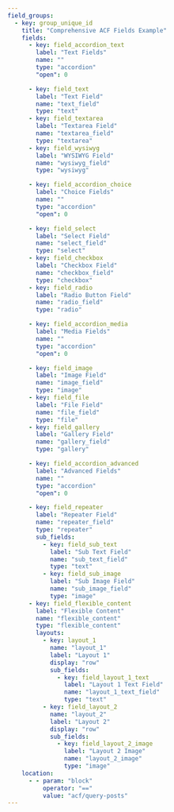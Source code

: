 ```yaml
---
field_groups:
  - key: group_unique_id
    title: "Comprehensive ACF Fields Example"
    fields:
      - key: field_accordion_text
        label: "Text Fields"
        name: ""
        type: "accordion"
        "open": 0

      - key: field_text
        label: "Text Field"
        name: "text_field"
        type: "text"
      - key: field_textarea
        label: "Textarea Field"
        name: "textarea_field"
        type: "textarea"
      - key: field_wysiwyg
        label: "WYSIWYG Field"
        name: "wysiwyg_field"
        type: "wysiwyg"

      - key: field_accordion_choice
        label: "Choice Fields"
        name: ""
        type: "accordion"
        "open": 0

      - key: field_select
        label: "Select Field"
        name: "select_field"
        type: "select"
      - key: field_checkbox
        label: "Checkbox Field"
        name: "checkbox_field"
        type: "checkbox"
      - key: field_radio
        label: "Radio Button Field"
        name: "radio_field"
        type: "radio"

      - key: field_accordion_media
        label: "Media Fields"
        name: ""
        type: "accordion"
        "open": 0

      - key: field_image
        label: "Image Field"
        name: "image_field"
        type: "image"
      - key: field_file
        label: "File Field"
        name: "file_field"
        type: "file"
      - key: field_gallery
        label: "Gallery Field"
        name: "gallery_field"
        type: "gallery"

      - key: field_accordion_advanced
        label: "Advanced Fields"
        name: ""
        type: "accordion"
        "open": 0

      - key: field_repeater
        label: "Repeater Field"
        name: "repeater_field"
        type: "repeater"
        sub_fields:
          - key: field_sub_text
            label: "Sub Text Field"
            name: "sub_text_field"
            type: "text"
          - key: field_sub_image
            label: "Sub Image Field"
            name: "sub_image_field"
            type: "image"
      - key: field_flexible_content
        label: "Flexible Content"
        name: "flexible_content"
        type: "flexible_content"
        layouts:
          - key: layout_1
            name: "layout_1"
            label: "Layout 1"
            display: "row"
            sub_fields:
              - key: field_layout_1_text
                label: "Layout 1 Text Field"
                name: "layout_1_text_field"
                type: "text"
          - key: field_layout_2
            name: "layout_2"
            label: "Layout 2"
            display: "row"
            sub_fields:
              - key: field_layout_2_image
                label: "Layout 2 Image"
                name: "layout_2_image"
                type: "image"
    location:
      - - param: "block"
          operator: "=="
          value: "acf/query-posts"
---
```

